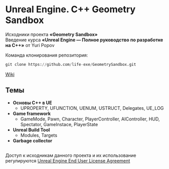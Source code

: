 # Unreal Engine. C++ Geometry Sandbox

Исходники проекта **«Geometry Sandbox»**  
Введение курса **«Unreal Engine — Полное руководство по разработке на С++»**
от Yuri Popov

Команда клонирования репозитория:
```python
git clone https://github.com/life-exe/GeometrySandbox.git
```

[Wiki](https://lifeexe-art.gitbook.io/unreal-engine-c-course/)

## Темы
  - **Основы C++ в UE** 
  	- UPROPERTY, UFUNCTION, UENUM, USTRUCT, Delegates, UE_LOG
  - **Game framework**
    - GameMode, Pawn, Character, PlayerController, AIController, HUD, Spectator, GameInstace, PlayerState
  - **Unreal Build Tool**
    - Modules, Targets
  - **Garbage collector**

##
Доступ к исходникам данного проекта и их использование регулируются [Unreal Engine End User License Agreement](https://www.unrealengine.com/eula)
